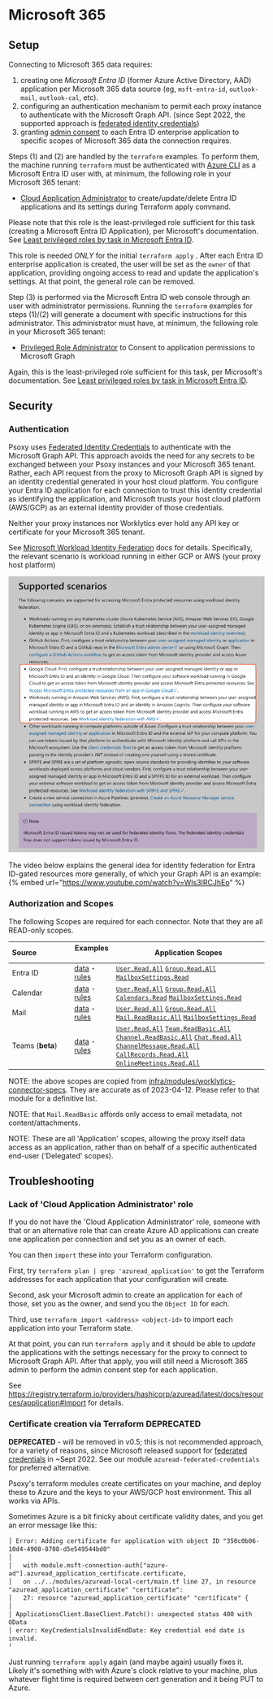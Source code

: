 # Microsoft 365

## Setup

Connecting to Microsoft 365 data requires:

1. creating one _Microsoft Entra ID_ (former Azure Active Directory, AAD) application per Microsoft 365 data source (eg,
   `msft-entra-id`, `outlook-mail`, `outlook-cal`, etc).
2. configuring an authentication mechanism to permit each proxy instance to authenticate with the
   Microsoft Graph API. (since Sept 2022, the supported approach is
   [federated identity credentials](https://learn.microsoft.com/en-us/graph/api/resources/federatedidentitycredentials-overview?view=graph-rest-1.0))
3. granting
   [admin consent](https://learn.microsoft.com/en-us/entra/identity/enterprise-apps/grant-admin-consent?pivots=ms-graph#prerequisites)
   to each Entra ID enterprise application to specific scopes of Microsoft 365 data the connection
   requires.

Steps (1) and (2) are handled by the `terraform` examples. To perform them, the machine running
`terraform` must be authenticated with [Azure CLI](https://learn.microsoft.com/en-us/cli/azure/) as
a Microsoft Entra ID user with, at minimum, the following role in your Microsoft 365 tenant:

- [Cloud Application Administrator](https://learn.microsoft.com/en-us/azure/active-directory/roles/permissions-reference#cloud-application-administrator)
  to create/update/delete Entra ID applications and its settings during Terraform apply command.

Please note that this role is the least-privileged role sufficient for this task (creating a Microsoft Entra ID
Application), per Microsoft's documentation. See
[Least privileged roles by task in Microsoft Entra ID](https://learn.microsoft.com/en-us/entra/identity/role-based-access-control/delegate-by-task#enterprise-applications).

This role is needed _ONLY_ for the initial `terraform apply` . After each Entra ID enterprise
application is created, the user will be set as the `owner` of that application, providing ongoing
access to read and update the application's settings. At that point, the general role can be
removed.

Step (3) is performed via the Microsoft Entra ID web console through an user with administrator permissions.
Running the `terraform` examples for steps (1)/(2) will generate a document with specific
instructions for this administrator. This administrator must have, at minimum, the following role in
your Microsoft 365 tenant:

- [Privileged Role Administrator](https://learn.microsoft.com/en-us/entra/identity/role-based-access-control/permissions-reference#privileged-role-administrator)
  to Consent to application permissions to Microsoft Graph

Again, this is the least-privileged role sufficient for this task, per Microsoft's documentation.
See
[Least privileged roles by task in Microsoft Entra ID](https://learn.microsoft.com/en-us/entra/identity/role-based-access-control/delegate-by-task#enterprise-applications).

## Security

### Authentication

Psoxy uses
[Federated Identity Credentials](https://docs.microsoft.com/en-us/graph/api/resources/federatedidentitycredential?view=graph-rest-1.0)
to authenticate with the Microsoft Graph API. This approach avoids the need for any secrets to be
exchanged between your Psoxy instances and your Microsoft 365 tenant. Rather, each API request from
the proxy to Microsoft Graph API is signed by an identity credential generated in your host cloud
platform. You configure your Entra ID application for each connection to trust this identity
credential as identifying the application, and Microsoft trusts your host cloud platform (AWS/GCP)
as an external identity provider of those credentials.

Neither your proxy instances nor Worklytics ever hold any API key or certificate for your Microsoft
365 tenant.

See [Microsoft Workload Identity Federation](https://learn.microsoft.com/en-us/entra/workload-id/workload-identity-federation)
docs for details. Specifically, the relevant scenario is workload running in either GCP or AWS (your
proxy host platform)

![Microsoft Workload Identity Federation Scenarios](msft-workload-identity-federation-scenarios.png)

The video below explains the general idea for identity federation for Entra ID-gated resources more
generally, of which your Graph API is an example:
{% embed url="https://www.youtube.com/watch?v=WIs3IRCJhEo" %}


### Authorization and Scopes

The following Scopes are required for each connector. Note that they are all READ-only scopes.

| Source&nbsp;&nbsp;&nbsp;&nbsp;&nbsp;&nbsp;&nbsp;&nbsp;&nbsp;&nbsp;&nbsp;&nbsp;&nbsp;&nbsp;&nbsp;&nbsp; | Examples &nbsp;&nbsp;                                                                                                        | Application Scopes                                                                                                                                                                                                                                                                                                                                                                                                                                                                                                                                                                                                                                                                                                                                          |
|--------------------------------------------------------------------------------------------------------|--------------------------------------------------------------------------------------------------------------------------------------------|-------------------------------------------------------------------------------------------------------------------------------------------------------------------------------------------------------------------------------------------------------------------------------------------------------------------------------------------------------------------------------------------------------------------------------------------------------------------------------------------------------------------------------------------------------------------------------------------------------------------------------------------------------------------------------------------------------------------------------------------------------------|
| Entra ID                                                                                               | [data](https://github.com/Worklytics/psoxy/tree/main/docs/sources/microsoft-365/directory/example-api-responses) - [rules](https://github.com/Worklytics/psoxy/tree/main/docs/sources/microsoft-365/directory/directory.yaml)          | [`User.Read.All`](https://learn.microsoft.com/en-us/graph/permissions-reference#userreadall) [`Group.Read.All`](https://learn.microsoft.com/en-us/graph/permissions-reference#groupreadall) [`MailboxSettings.Read`](https://learn.microsoft.com/en-us/graph/permissions-reference#mailboxsettingsread)                                                                                                                                                                                                                                                                                                                                                                                                                                                                                                                                                                  |
| Calendar                                                                                               | [data](https://github.com/Worklytics/psoxy/tree/main/docs/sources/microsoft-365/outlook-cal/example-api-responses) - [rules](https://github.com/Worklytics/psoxy/tree/main/docs/sources/microsoft-365/outlook-cal/outlook-cal.yaml)    | [`User.Read.All`](https://learn.microsoft.com/en-us/graph/permissions-reference#userreadall) [`Group.Read.All`](https://learn.microsoft.com/en-us/graph/permissions-reference#groupreadall) [`Calendars.Read`](https://learn.microsoft.com/en-us/graph/permissions-reference#calendarsread) [`MailboxSettings.Read`](https://learn.microsoft.com/en-us/graph/permissions-reference#mailboxsettingsread)                                                                                                                                                                                                                                     |
| Mail                                                                                                   | [data](https://github.com/Worklytics/psoxy/tree/main/docs/sources/microsoft-365/outlook-mail/example-api-responses) - [rules](https://github.com/Worklytics/psoxy/tree/main/docs/sources/microsoft-365/outlook-mail/outlook-mail.yaml) | [`User.Read.All`](https://learn.microsoft.com/en-us/graph/permissions-reference#userreadall) [`Group.Read.All`](https://learn.microsoft.com/en-us/graph/permissions-reference#groupreadall) [`Mail.ReadBasic.All`](https://learn.microsoft.com/en-us/graph/permissions-reference#mailreadbasicall) [`MailboxSettings.Read`](https://learn.microsoft.com/en-us/graph/permissions-reference#mailboxsettingsread)                                                                                                                                                                                                                                                                                                                                              |
| Teams (**__beta__**)                                                                                   | [data](https://github.com/Worklytics/psoxy/tree/main/docs/sources/microsoft-365/msft-teams/example-api-responses) - [rules](https://github.com/Worklytics/psoxy/tree/main/docs/sources/microsoft-365/msft-teams/msft-teams.yaml)| [`User.Read.All`](https://learn.microsoft.com/en-us/graph/permissions-reference#userreadall) [`Team.ReadBasic.All`](https://learn.microsoft.com/en-us/graph/permissions-reference#teamreadbasicall) [`Channel.ReadBasic.All`](https://learn.microsoft.com/en-us/graph/permissions-reference#channelreadbasicall) [`Chat.Read.All`](https://learn.microsoft.com/en-us/graph/permissions-reference#chatreadall) [`ChannelMessage.Read.All`](https://learn.microsoft.com/en-us/graph/permissions-reference#channelmessagereadall) [`CallRecords.Read.All`](https://learn.microsoft.com/en-us/graph/permissions-reference#channelmessagereadall) [`OnlineMeetings.Read.All`](https://learn.microsoft.com/en-us/graph/permissions-reference#onlinemeetingsreadall) |

NOTE: the above scopes are copied from
[infra/modules/worklytics-connector-specs](../../../infra/modules/worklytics-connector-specs). They
are accurate as of 2023-04-12. Please refer to that module for a definitive list.

NOTE: that `Mail.ReadBasic` affords only access to email metadata, not content/attachments.

NOTE: These are all 'Application' scopes, allowing the proxy itself data access as an application,
rather than on behalf of a specific authenticated end-user ('Delegated' scopes).

## Troubleshooting

### Lack of 'Cloud Application Administrator' role

If you do not have the 'Cloud Application Administrator' role, someone with that or an alternative
role that can create Azure AD applications can create one application per connection and set you as
an owner of each.

You can then `import` these into your Terraform configuration.

First, try `terraform plan | grep 'azuread_application'` to get the Terraform addresses for each
application that your configuration will create.

Second, ask your Microsoft admin to create an application for each of those, set you as the owner,
and send you the `Object ID` for each.

Third, use `terraform import <address> <object-id>` to import each application into your Terraform
state.

At that point, you can run `terraform apply` and it should be able to _update_ the applications with
the settings necessary for the proxy to connect to Microsoft Graph API. After that apply, you will
still need a Microsoft 365 admin to perform the admin consent step for each application.

See
https://registry.terraform.io/providers/hashicorp/azuread/latest/docs/resources/application#import
for details.

### Certificate creation via Terraform **DEPRECATED**

**DEPRECATED** - will be removed in v0.5; this is not recommended approach, for a variety of
reasons, since Microsoft released support for
[federated credentials](https://learn.microsoft.com/en-us/graph/api/resources/federatedidentitycredentials-overview?view=graph-rest-1.0)
in ~Sept 2022. See our module `azuread-federated-credentials` for preferred alternative.

Psoxy's terraform modules create certificates on your machine, and deploy these to Azure and the
keys to your AWS/GCP host environment. This all works via APIs.

Sometimes Azure is a bit finicky about certificate validity dates, and you get an error message like
this:

```
│ Error: Adding certificate for application with object ID "350c0b06-10d4-4908-8708-d5e549544bd0"
│
│   with module.msft-connection-auth["azure-ad"].azuread_application_certificate.certificate,
│   on ../../modules/azuread-local-cert/main.tf line 27, in resource "azuread_application_certificate" "certificate":
│   27: resource "azuread_application_certificate" "certificate" {
│
│ ApplicationsClient.BaseClient.Patch(): unexpected status 400 with OData
│ error: KeyCredentialsInvalidEndDate: Key credential end date is invalid.
╵
```

Just running `terraform apply` again (and maybe again) usually fixes it. Likely it's something with
with Azure's clock relative to your machine, plus whatever flight time is required between cert
generation and it being PUT to Azure.
